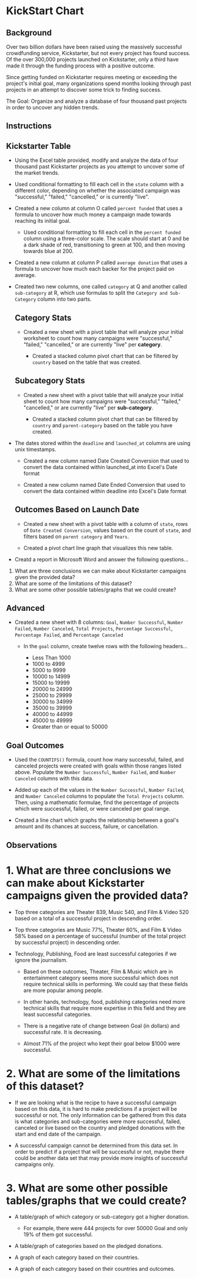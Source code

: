 # KickStart Chart

## Background

Over two billion dollars have been raised using the massively successful crowdfunding service, Kickstarter, but not every project has found success. Of the over 300,000 projects launched on Kickstarter, only a third have made it through the funding process with a positive outcome.

Since getting funded on Kickstarter requires meeting or exceeding the project's initial goal, many organizations spend months looking through past projects in an attempt to discover some trick to finding success. 

The Goal: Organize and analyze a database of four thousand past projects in order to uncover any hidden trends.

## Instructions

## Kickstarter Table

* Using the Excel table provided, modify and analyze the data of four thousand past Kickstarter projects as you attempt to uncover some of the market trends.

* Used conditional formatting to fill each cell in the `state` column with a different color, depending on whether the associated campaign was "successful," "failed," "cancelled," or is currently "live".

* Created a new column at column O called `percent funded` that uses a formula to uncover how much money a campaign made towards reaching its initial goal.

  * Used conditional formatting to fill each cell in the `percent funded` column using a three-color scale. The scale should start at 0 and be a dark shade of red, transitioning to green at 100, and then moving towards blue at 200.

* Created a new column at column P called `average donation` that uses a formula to uncover how much each backer for the project paid on average.

* Created two new columns, one called `category` at Q and another called `sub-category` at R, which use formulas to split the `Category and Sub-Category` column into two parts.

  ## Category Stats

  * Created a new sheet with a pivot table that will analyze your initial worksheet to count how many campaigns were "successful," "failed," "cancelled," or are currently "live" per **category**.

    * Created a stacked column pivot chart that can be filtered by `country` based on the table that was created.

  ## Subcategory Stats

  * Created a new sheet with a pivot table that will analyze your initial sheet to count how many campaigns were "successful," "failed," "cancelled," or are currently "live" per **sub-category**.

    * Created a stacked column pivot chart that can be filtered by `country` and `parent-category` based on the table you have created.

* The dates stored within the `deadline` and `launched_at` columns are using unix timestamps.

  * Created a new column named Date Created Conversion that used to convert the data contained within launched_at into Excel's Date format

  * Created a new column named Date Ended Conversion that used to convert the data contained within deadline into Excel's Date format

  ## Outcomes Based on Launch Date

  * Created a new sheet with a pivot table with a column of `state`, rows of `Date Created Conversion`, values based on the count of `state`, and filters based on `parent category` and `Years`.

  * Created a pivot chart line graph that visualizes this new table.

* Creatd a report in Microsoft Word and answer the following questions...

1. What are three conclusions we can make about Kickstarter campaigns given the provided data?
2. What are some of the limitations of this dataset?
3. What are some other possible tables/graphs that we could create?

## Advanced

* Created a new sheet with 8 columns: `Goal`, `Number Successful`, `Number Failed`, `Number Canceled`, `Total Projects`, `Percentage Successful`, `Percentage Failed`, and `Percentage Canceled`

  * In the `goal` column, create twelve rows with the following headers...

    * Less Than 1000
    * 1000 to 4999
    * 5000 to 9999
    * 10000 to 14999
    * 15000 to 19999
    * 20000 to 24999
    * 25000 to 29999
    * 30000 to 34999
    * 35000 to 39999
    * 40000 to 44999
    * 45000 to 49999
    * Greater than or equal to 50000

## Goal Outcomes


  * Used the `COUNTIFS()` formula, count how many successful, failed, and canceled projects were created with goals within those ranges listed above. Populate the `Number Successful`, `Number Failed`, and `Number Canceled` columns with this data.

  * Added up each of the values in the `Number Successful`, `Number Failed`, and `Number Canceled` columns to populate the `Total Projects` column. Then, using a mathematic formulae, find the percentage of projects which were successful, failed, or were canceled per goal range.

  * Created a line chart which graphs the relationship between a goal's amount and its chances at success, failure, or cancellation.

## Observations

# 1. What are three conclusions we can make about Kickstarter campaigns given the provided data?

* Top three categories are Theater 839, Music 540, and Film & Video 520 based on a total of a successful project in descending order.

* Top three categories are Music 77%, Theater 60%, and Film & Video 58% based on a percentage of successful (number of the total project by successful project) in descending order.

* Technology, Publishing, Food are least successful categories if we ignore the journalism.
    
    * Based on these outcomes, Theater, Film & Music which are in entertainment category seems more successful which does not require technical skills in performing. We could say that these fields are more popular among people.

    * In other hands, technology, food, publishing categories need more technical skills that require more expertise in this field and they are least successful categories.

    * There is a negative rate of change between Goal (in dollars) and successful rate. It is decreasing.

    * Almost 71% of the project who kept their goal below $1000 were successful.

# 2. What are some of the limitations of this dataset?

* If we are looking what is the recipe to have a successful campaign based on this data, it is hard to make predictions if a project will be successful or not. The only information can be gathered from this data is what categories and sub-categories were more successful, failed, canceled or live based on the country and pledged donations with the start and end date of the campaign.

* A successful campaign cannot be determined from this data set. In order to predict if a project that will be successful or not, maybe there could be another data set that may provide more insights of successful campaigns only.

# 3. What are some other possible tables/graphs that we could create?

* A table/graph of which category or sub-category got a higher donation.

    * For example, there were 444 projects for over 50000 Goal and only 19% of them got successful.

* A table/graph of categories based on the pledged donations.

* A graph of each category based on their countries.

* A graph of each category based on their countries and outcomes.




